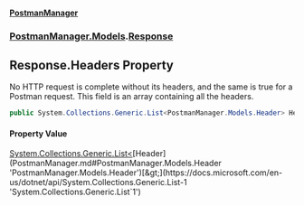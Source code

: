 #### [PostmanManager](PostmanManager.md 'PostmanManager')
### [PostmanManager.Models](PostmanManager.md#PostmanManager.Models 'PostmanManager.Models').[Response](PostmanManager.md#PostmanManager.Models.Response 'PostmanManager.Models.Response')

## Response.Headers Property

No HTTP request is complete without its headers, and the 
same is true for a Postman request. This field is an array 
containing all the headers.

```csharp
public System.Collections.Generic.List<PostmanManager.Models.Header> Headers { get; set; }
```

#### Property Value
[System.Collections.Generic.List&lt;](https://docs.microsoft.com/en-us/dotnet/api/System.Collections.Generic.List-1 'System.Collections.Generic.List`1')[Header](PostmanManager.md#PostmanManager.Models.Header 'PostmanManager.Models.Header')[&gt;](https://docs.microsoft.com/en-us/dotnet/api/System.Collections.Generic.List-1 'System.Collections.Generic.List`1')